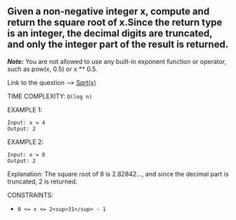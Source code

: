 ## Given a non-negative integer x, compute and return the square root of x.Since the return type is an integer, the decimal digits are truncated, and only the integer part of the result is returned.
***Note:*** You are not allowed to use any built-in exponent function or operator, such as pow(x, 0.5) or x ** 0.5.

Link to the question --> [Sqrt(x)](https://leetcode.com/problems/sqrtx/)

TIME COMPLEXITY: `O(log n)`

EXAMPLE 1:
```
Input: x = 4
Output: 2
```
EXAMPLE 2:
```
Input: x = 8
Output: 2
```
Explanation: The square root of 8 is 2.82842..., and since the decimal part is truncated, 2 is returned.
 
CONSTRAINTS:

- `0 <= x <= 2<sup>31</sup> - 1`